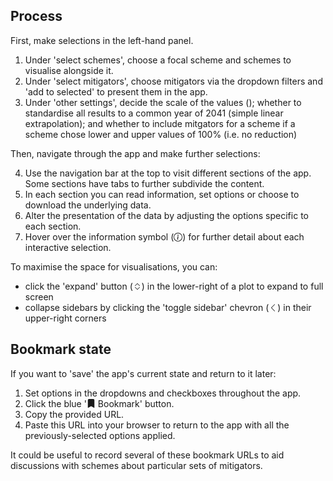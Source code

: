 ## Process

First, make selections in the left-hand panel.

1.  Under 'select schemes', choose a focal scheme and schemes to visualise alongside it.
2.  Under 'select mitigators', choose mitigators via the dropdown filters and 'add to selected' to present them in the app.
3.  Under 'other settings', decide the scale of the values (); whether to standardise all results to a common year of 2041 (simple linear extrapolation); and whether to include mitgators for a scheme if a scheme chose lower and upper values of 100% (i.e. no reduction)

Then, navigate through the app and make further selections:

4. Use the navigation bar at the top to visit different sections of the app. Some sections have tabs to further subdivide the content.
5. In each section you can read information, set options or choose to download the underlying data.
5. Alter the presentation of the data by adjusting the options specific to each section.
6. Hover over the information symbol (<svg xmlns="http://www.w3.org/2000/svg" viewBox="0 0 16 16" class="bi bi-info-circle " style="height:1em;width:1em;fill:currentColor;vertical-align:-0.125em;" aria-hidden="true" role="img" ><path d="M8 15A7 7 0 1 1 8 1a7 7 0 0 1 0 14zm0 1A8 8 0 1 0 8 0a8 8 0 0 0 0 16z"></path> <path d="m8.93 6.588-2.29.287-.082.38.45.083c.294.07.352.176.288.469l-.738 3.468c-.194.897.105 1.319.808 1.319.545 0 1.178-.252 1.465-.598l.088-.416c-.2.176-.492.246-.686.246-.275 0-.375-.193-.304-.533L8.93 6.588zM9 4.5a1 1 0 1 1-2 0 1 1 0 0 1 2 0z"></path></svg>) for further detail about each interactive selection.

To maximise the space for visualisations, you can:

* click the 'expand' button (<svg xmlns="http://www.w3.org/2000/svg" viewBox="0 0 16 16" class="bi bi-chevron-expand " style="height:1em;width:1em;fill:currentColor;vertical-align:-0.125em;" aria-hidden="true" role="img" ><path fill-rule="evenodd" d="M3.646 9.146a.5.5 0 0 1 .708 0L8 12.793l3.646-3.647a.5.5 0 0 1 .708.708l-4 4a.5.5 0 0 1-.708 0l-4-4a.5.5 0 0 1 0-.708zm0-2.292a.5.5 0 0 0 .708 0L8 3.207l3.646 3.647a.5.5 0 0 0 .708-.708l-4-4a.5.5 0 0 0-.708 0l-4 4a.5.5 0 0 0 0 .708z"></path></svg>) in the lower-right of a plot to expand to full screen
* collapse sidebars by clicking the 'toggle sidebar' chevron (<svg xmlns="http://www.w3.org/2000/svg" viewBox="0 0 16 16" class="bi bi-chevron-left " style="height:1em;width:1em;fill:currentColor;vertical-align:-0.125em;" aria-hidden="true" role="img" ><path fill-rule="evenodd" d="M11.354 1.646a.5.5 0 0 1 0 .708L5.707 8l5.647 5.646a.5.5 0 0 1-.708.708l-6-6a.5.5 0 0 1 0-.708l6-6a.5.5 0 0 1 .708 0z"></path></svg>) in their upper-right corners

## Bookmark state

If you want to 'save' the app's current state and return to it later:

1. Set options in the dropdowns and checkboxes throughout the app.
2. Click the blue '<svg xmlns="http://www.w3.org/2000/svg" viewBox="0 0 16 16" class="bi bi-bookmark-fill " style="height:1em;width:1em;fill:currentColor;vertical-align:-0.125em;" aria-hidden="true" role="img" ><path d="M2 2v13.5a.5.5 0 0 0 .74.439L8 13.069l5.26 2.87A.5.5 0 0 0 14 15.5V2a2 2 0 0 0-2-2H4a2 2 0 0 0-2 2z"></path></svg> Bookmark' button.
3. Copy the provided URL.
4. Paste this URL into your browser to return to the app with all the previously-selected options applied.

It could be useful to record several of these bookmark URLs to aid discussions with schemes about particular sets of mitigators.
